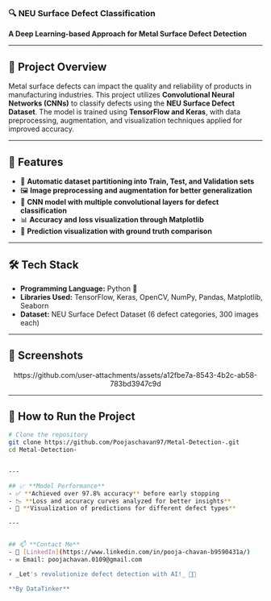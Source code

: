 ### 🔍 NEU Surface Defect Classification  
**A Deep Learning-based Approach for Metal Surface Defect Detection**  

---

## 📌 **Project Overview**
Metal surface defects can impact the quality and reliability of products in manufacturing industries. This project utilizes **Convolutional Neural Networks (CNNs)** to classify defects using the **NEU Surface Defect Dataset**. The model is trained using **TensorFlow and Keras**, with data preprocessing, augmentation, and visualization techniques applied for improved accuracy.

---

## 🚀 **Features**
- 📂 **Automatic dataset partitioning into Train, Test, and Validation sets**
- 🖼️ **Image preprocessing and augmentation for better generalization**
- 🤖 **CNN model with multiple convolutional layers for defect classification**
- 📊 **Accuracy and loss visualization through Matplotlib**
- 🎯 **Prediction visualization with ground truth comparison**

---

## 🛠 **Tech Stack**
- **Programming Language:** Python 🐍
- **Libraries Used:** TensorFlow, Keras, OpenCV, NumPy, Pandas, Matplotlib, Seaborn
- **Dataset:** NEU Surface Defect Dataset (6 defect categories, 300 images each)

---

## 📸 **Screenshots**
<p align="center">
  https://github.com/user-attachments/assets/a12fbe7a-8543-4b2c-ab58-783bd3947c9d

  <br>

</p>

---

## 🎯 **How to Run the Project**
```bash
# Clone the repository
git clone https://github.com/Poojaschavan97/Metal-Detection-.git
cd Metal-Detection-


---

## 📈 **Model Performance**
- ✅ **Achieved over 97.8% accuracy** before early stopping
- 📉 **Loss and accuracy curves analyzed for better insights**
- 🎨 **Visualization of predictions for different defect types**

---


## 📫 **Contact Me**
- 💼 [LinkedIn](https://www.linkedin.com/in/pooja-chavan-b9590431a/)
- ✉️ Email: poojachavan.0109@gmail.com

⚡ _Let's revolutionize defect detection with AI!_ 🚀🔥  

**By DataTinker**

